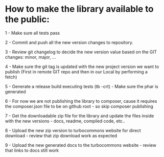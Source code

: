 # How to make the library available to the public:

1 - Make sure all tests pass

2 - Commit and push all the new version changes to repository.

3 - Review git changelog to decide the new version value based on the GIT changes: minor, major, ...

4 - Make sure the git tag is updated with the new project version we want to publish
    (First in remote GIT repo and then in our Local by performing a fetch)

5 - Generate a release build executing tests (tb -crt)
     - Make sure the phar is generated

6 - For now we are not publishing the library to composer, cause it requires the composer.json file to be on github root
    - so skip composer publishing

7 - Get the downloadable zip file for the library and update the files inside with the new versions
    - docs, readme, compiled code, etc..
    
8 - Upload the new zip version to turbocommons website for direct download
    - review that zip download work as expected

9 - Upload the new generated docs to the turbocommons website
    - review that links to docs still work